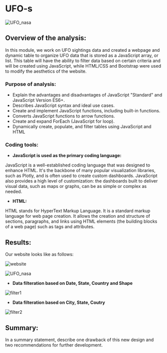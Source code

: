 # UFO-s 

![UFO_nasa](https://user-images.githubusercontent.com/111251560/202062404-76ea08ae-0fd5-4351-9f41-7be65be17a7e.jpg)

## Overview of the analysis:

In this module, we work on UFO sightings data and created a webpage and dynamic table to organize UFO data that is stored as a JavaScript array, or list. This table will have the ability to filter data based on certain criteria and will be created using  JavaScript, while HTML/CSS and Bootstrap were used to modify the aesthetics of the website.

### Purpose of analysis:
- Explain the advantages and disadvantages of JavaScript "Standard" and JavaScript Version ES6+.
- Describes JavaScript syntax and ideal use cases.
- Create and implement JavaScript functions, including built-in functions.
- Converts JavaScript functions to arrow functions.
- Create and expand ForEach (JavaScript for loop).
- Dynamically create, populate, and filter tables using JavaScript and HTML

### Coding tools:
- **JavaScript is used as the primary coding language:**
 
JavaScript is a well-established coding language that was designed to enhance HTML. It's the backbone of many popular visualization libraries, such as Plotly, and is often used to create custom dashboards. JavaScript also provides a high level of customization: the dashboards built to deliver visual data, such as maps or graphs, can be as simple or complex as needed.

- **HTML:**

HTML stands for HyperText Markup Language. It is a standard markup language for web page creation. It allows the creation and structure of sections, paragraphs, and links using HTML elements (the building blocks of a web page) such as tags and attributes. 

## Results: 

Our website looks like as follows:

![website](https://user-images.githubusercontent.com/111251560/202191421-94b6a89c-cc1a-421e-a3b2-313ddcd8d932.png)

![UFO_nasa](https://user-images.githubusercontent.com/111251560/202191483-fe2878d9-b250-4b73-83f4-fb3172c76d40.jpg)

- **Data filteration based on Date, State, Country and Shape**

![filter1](https://user-images.githubusercontent.com/111251560/202192078-54c9a8b8-9003-456a-a882-ccb3de7b584f.png)

- **Data filteration based on City, State, Coutry**

![filter2](https://user-images.githubusercontent.com/111251560/202192644-ee460f40-c999-4305-b8e2-ea1f7ff56bce.png)

## Summary: 
In a summary statement, describe one drawback of this new design and two recommendations for further development.
